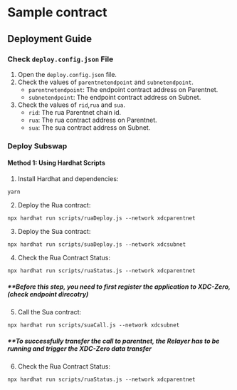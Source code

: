 # Sample contract

## Deployment Guide

### Check `deploy.config.json` File

1. Open the `deploy.config.json` file.
2. Check the values of `parentnetendpoint` and `subnetendpoint`.
   - `parentnetendpoint`: The endpoint contract address on Parentnet.
   - `subnetendpoint`: The endpoint contract address on Subnet.
3. Check the values of `rid`,`rua` and `sua`.
   - `rid`: The rua Parentnet chain id.
   - `rua`: The rua contract address on Parentnet.
   - `sua`: The sua contract address on Subnet.

### Deploy Subswap

#### Method 1: Using Hardhat Scripts

1. Install Hardhat and dependencies:

```
yarn
```

2. Deploy the Rua contract:

```
npx hardhat run scripts/ruaDeploy.js --network xdcparentnet
```

3. Deploy the Sua contract:

```
npx hardhat run scripts/suaDeploy.js --network xdcsubnet
```
4. Check the Rua Contract Status:

```
npx hardhat run scripts/ruaStatus.js --network xdcparentnet
```



##### **Before this step, you need to first register the application to XDC-Zero, (check endpoint direcotry)
5. Call the Sua contract:
```
npx hardhat run scripts/suaCall.js --network xdcsubnet
```

##### **To successfully transfer the call to parentnet, the Relayer has to be running and trigger the XDC-Zero data transfer
6. Check the Rua Contract Status:
```
npx hardhat run scripts/ruaStatus.js --network xdcparentnet
```
